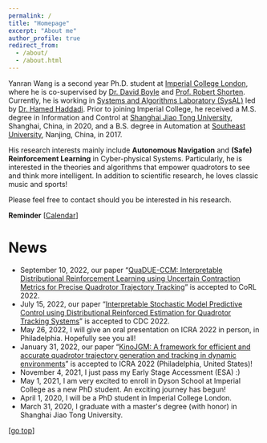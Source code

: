 ```yaml
---
permalink: /
title: "Homepage"
excerpt: "About me"
author_profile: true
redirect_from: 
  - /about/
  - /about.html
---
```


Yanran Wang is a second year Ph.D. student at [Imperial College London](https://www.imperial.ac.uk/), where he is co-supervised by [Dr. David Boyle](https://www.imperial.ac.uk/people/david.boyle) and [Prof. Robert Shorten](https://robertshorten.com/). Currently, he is working in [Systems and Algorithms Laboratory (SysAL)](https://www.imperial.ac.uk/systems-algorithms-design-lab/) led by [Dr. Hamed Haddadi](https://www.imperial.ac.uk/people/h.haddadi). Prior to joining Imperial College, he received a M.S. degree in Information and Control at [Shanghai Jiao Tong University](https://www.sjtu.edu.cn/), Shanghai, China, in 2020, and a B.S. degree in Automation at [Southeast University](https://www.seu.edu.cn/), Nanjing, China, in 2017.

His research interests mainly include **Autonomous Navigation** and **(Safe) Reinforcement Learning** in Cyber-physical Systems. Particularly, he is interested in the theories and algorithms that empower quadrotors to see and think more intelligent. In addition to scientific research, he loves classic music and sports!

Please feel free to contact should you be interested in his research.

**Reminder** [[Calendar](https://aideadlin.es/?sub=ML,RO)] 

News
===  
* September 10, 2022, our paper “[QuaDUE-CCM: Interpretable Distributional Reinforcement Learning using Uncertain Contraction Metrics for Precise Quadrotor Trajectory Tracking](https://arxiv.org/abs/2207.07789)” is accepted to CoRL 2022.
* July 15, 2022, our paper “[Interpretable Stochastic Model Predictive Control using Distributional Reinforced Estimation for Quadrotor Tracking Systems](https://arxiv.org/abs/2205.07150)” is accepted to CDC 2022.
* May 26, 2022, I will give an oral presentation on ICRA 2022 in person, in Philadelphia. Hopefully see you all!
* January 31, 2022, our paper “[KinoJGM: A framework for efficient and accurate quadrotor trajectory generation and tracking in dynamic environments](https://arxiv.org/abs/2202.12419)” is accepted to ICRA 2022 (Philadelphia, United States)!
* November 4, 2021, I just pass my Early Stage Accessment (ESA) :) 
* May 1, 2021, I am very excited to enroll in Dyson School at Imperial College as a new PhD student. An exciting journey has begun!
* April 1, 2020, I will be a PhD student in Imperial College London.
* March 31, 2020, I graduate with a master's degree (with honor) in Shanghai Jiao Tong University.


[[go top](https://wenjielin-michael.github.io/)]  

